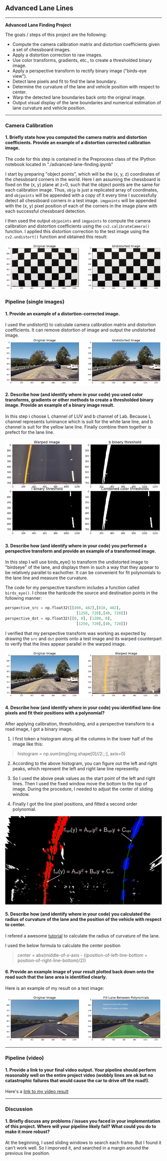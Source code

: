 ## Advanced Lane Lines

---

**Advanced Lane Finding Project**

The goals / steps of this project are the following:

* Compute the camera calibration matrix and distortion coefficients given a set of chessboard images.
* Apply a distortion correction to raw images.
* Use color transforms, gradients, etc., to create a thresholded binary image.
* Apply a perspective transform to rectify binary image ("birds-eye view").
* Detect lane pixels and fit to find the lane boundary.
* Determine the curvature of the lane and vehicle position with respect to center.
* Warp the detected lane boundaries back onto the original image.
* Output visual display of the lane boundaries and numerical estimation of lane curvature and vehicle position.

[//]: # (Image References)

[image1]: ./examples/undistort_output.png "Undistorted"
[image2]: ./examples/orig_undistorted.png "Undistorted"
[image3]: ./examples/binary_combo_example.png "Binary Example"
[image4]: ./examples/warped_straight_lines.png "Warp Example"
[image5]: ./examples/color_fit_lines.jpg "Fit Visual"
[image6]: ./examples/example_output.png "Output"
[video1]: ./examples/project_video.mp4 "Video"

---

### Camera Calibration

#### 1. Briefly state how you computed the camera matrix and distortion coefficients. Provide an example of a distortion corrected calibration image.

The code for this step is contained in the Preprocess class of the IPython notebook located in "./advanced-lane-finding.ipynb"

I start by preparing "object points", which will be the (x, y, z) coordinates of the chessboard corners in the world. Here I am assuming the chessboard is fixed on the (x, y) plane at z=0, such that the object points are the same for each calibration image.  Thus, `objp` is just a replicated array of coordinates, and `objpoints` will be appended with a copy of it every time I successfully detect all chessboard corners in a test image.  `imgpoints` will be appended with the (x, y) pixel position of each of the corners in the image plane with each successful chessboard detection.  

I then used the output `objpoints` and `imgpoints` to compute the camera calibration and distortion coefficients using the `cv2.calibrateCamera()` function.  I applied this distortion correction to the test image using the `cv2.undistort()` function and obtained this result: 

![alt text][image1] 


### Pipeline (single images)

#### 1. Provide an example of a distortion-corrected image.

I used the undistort() to calculate camera calibration matrix and distortion coefficients. It can remove distortion of image and output the undistorted image.
![alt text][image2]

#### 2. Describe how (and identify where in your code) you used color transforms, gradients or other methods to create a thresholded binary image.  Provide an example of a binary image result.

In this step i choose L channel of LUV and b channel of Lab. Because L channel represents luminance which is suit for the white lane line, and b channel is suit for the yellow lane line. Finally combine them together is prefect for the lane line.

![alt text][image3]

#### 3. Describe how (and identify where in your code) you performed a perspective transform and provide an example of a transformed image.

In this step I will use birds_eye() to transform the undistorted image to "birdseye" of the lane, and displays 
them in such a way that they appear to be relatively parallel to eachother. It can be convenient for fit polynomials
to the lane line and measure the curvature.

The code for my perspective transform includes a function called `birds_eye()`.  I chose the hardcode the source and destination points in the following manner:

```python
perspective_src = np.float32([[490, 482],[810, 482], 
                                [1250, 720],[40, 720]])
perspective_dst = np.float32([[0, 0], [1280, 0], 
                                [1250, 720],[40, 720]])
```

I verified that my perspective transform was working as expected by drawing the `src` and `dst` points onto a test image and its warped counterpart to verify that the lines appear parallel in the warped image.

![alt text][image4]

#### 4. Describe how (and identify where in your code) you identified lane-line pixels and fit their positions with a polynomial?

After applying calibration, thresholding, and a perspective transform to a road image, I got a binary image.

1. I first token a histogram along all the columns in the lower half of the image like this:
> histogram = np.sum(img[img.shape[0]//2:,:], axis=0)


2. According to the above histogram, you can figure out the left and right peaks, which represent the left and right lane line represently. 

3. So I used the above peak values as the start point of the left and right lines. Then I used the fixed window move the bottom to the top of image. During the procedure, I needed to adjust the center of sliding window.

4. Finally I got the line pixel positions, and fitted a second order polynomial.

![alt text][image5]

#### 5. Describe how (and identify where in your code) you calculated the radius of curvature of the lane and the position of the vehicle with respect to center.

I refered a awesome [tutorial](https://www.intmath.com/applications-differentiation/8-radius-curvature.php) to calculate the radius of curvature of the lane.

I used the below formula to calculate the center position
> center = abs(middle-of-x-axis - ((position-of-left-line-bottom + position-of-right-line-bottom)/2))

#### 6. Provide an example image of your result plotted back down onto the road such that the lane area is identified clearly.

 Here is an example of my result on a test image:

![alt text][image6]

---

### Pipeline (video)

#### 1. Provide a link to your final video output.  Your pipeline should perform reasonably well on the entire project video (wobbly lines are ok but no catastrophic failures that would cause the car to drive off the road!).

Here's a [link to my video result](./examples/project_video.mp4)

---

### Discussion

#### 1. Briefly discuss any problems / issues you faced in your implementation of this project.  Where will your pipeline likely fail?  What could you do to make it more robust?

At the beginning, I used sliding windows to search each frame. But I found it can't work well. So I imporved it, and searched in a margin around the previous line position.

